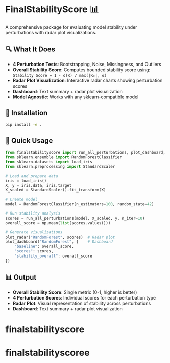 # FinalStabilityScore 📊

A comprehensive package for evaluating model stability under perturbations with radar plot visualizations.

## 🔍 What It Does

- **4 Perturbation Tests**: Bootstrapping, Noise, Missingness, and Outliers
- **Overall Stability Score**: Computes bounded stability score using: `Stability Score = 1 - σ(R) / max(|R₀|, α)`
- **Radar Plot Visualization**: Interactive radar charts showing perturbation scores
- **Dashboard**: Text summary + radar plot visualization
- **Model Agnostic**: Works with any sklearn-compatible model

## 🚀 Installation

```bash
pip install -e .
```

## 📖 Quick Usage

```python
from finalstabilityscore import run_all_perturbations, plot_dashboard, plot_radar
from sklearn.ensemble import RandomForestClassifier
from sklearn.datasets import load_iris
from sklearn.preprocessing import StandardScaler

# Load and prepare data
iris = load_iris()
X, y = iris.data, iris.target
X_scaled = StandardScaler().fit_transform(X)

# Create model
model = RandomForestClassifier(n_estimators=100, random_state=42)

# Run stability analysis
scores = run_all_perturbations(model, X_scaled, y, n_iter=10)
overall_score = np.mean(list(scores.values()))

# Generate visualizations
plot_radar("RandomForest", scores)  # Radar plot
plot_dashboard("RandomForest", {    # Dashboard
    "baseline": overall_score,
    "scores": scores,
    "stability_overall": overall_score
})
```

## 📊 Output

- **Overall Stability Score**: Single metric (0-1, higher is better)
- **4 Perturbation Scores**: Individual scores for each perturbation type
- **Radar Plot**: Visual representation of stability across perturbations
- **Dashboard**: Text summary + radar plot visualization
# finalstabilityscore
# finalstabilityscoree

